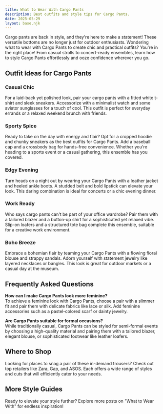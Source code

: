 ```yaml
---  
title: What to Wear With Cargo Pants  
description: Best outfits and style tips for Cargo Pants.  
date: 2025-05-29  
layout: base.njk  
---  
```


Cargo pants are back in style, and they're here to make a statement! These versatile bottoms are no longer just for outdoor enthusiasts. Wondering what to wear with Cargo Pants to create chic and practical outfits? You're in the right place! From casual strolls to concert-ready ensembles, learn how to style Cargo Pants effortlessly and ooze confidence wherever you go.  

## Outfit Ideas for Cargo Pants  

### Casual Chic  
For a laid-back yet polished look, pair your cargo pants with a fitted white t-shirt and sleek sneakers. Accessorize with a minimalist watch and some aviator sunglasses for a touch of cool. This outfit is perfect for everyday errands or a relaxed weekend brunch with friends.  

### Sporty Spice  
Ready to take on the day with energy and flair? Opt for a cropped hoodie and chunky sneakers as the best outfits for Cargo Pants. Add a baseball cap and a crossbody bag for hands-free convenience. Whether you're heading to a sports event or a casual gathering, this ensemble has you covered.  

### Edgy Evening  
Turn heads on a night out by wearing your Cargo Pants with a leather jacket and heeled ankle boots. A studded belt and bold lipstick can elevate your look. This daring combination is ideal for concerts or a chic evening dinner.  

### Work Ready  
Who says cargo pants can't be part of your office wardrobe? Pair them with a tailored blazer and a button-up shirt for a sophisticated yet relaxed vibe. Slip-on loafers and a structured tote bag complete this ensemble, suitable for a creative work environment.  

### Boho Breeze  
Embrace a bohemian flair by teaming your Cargo Pants with a flowing floral blouse and strappy sandals. Adorn yourself with statement jewelry like layered necklaces or bangles. This look is great for outdoor markets or a casual day at the museum.  

## Frequently Asked Questions  

**How can I make Cargo Pants look more feminine?**  
To achieve a feminine look with Cargo Pants, choose a pair with a slimmer fit and pair them with delicate fabrics like lace or silk. Add feminine accessories such as a pastel-colored scarf or dainty jewelry.  

**Are Cargo Pants suitable for formal occasions?**  
While traditionally casual, Cargo Pants can be styled for semi-formal events by choosing a high-quality material and pairing them with a tailored blazer, elegant blouse, or sophisticated footwear like leather loafers.  

## Where to Shop  
Looking for places to snag a pair of these in-demand trousers? Check out top retailers like Zara, Gap, and ASOS. Each offers a wide range of styles and cuts that will efficiently cater to your needs.  

## More Style Guides  
Ready to elevate your style further? Explore more posts on "What to Wear With" for endless inspiration!